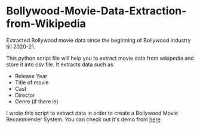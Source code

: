# Bollywood-Movie-Data-Extraction-from-Wikipedia
Extracted Bollywood movie data since the beginning of Bollywood industry till 2020-21.

This python script file will help you to extract movie data from wikipedia and store it into csv file.
It extracts data such as
<ul>
  <li>Release Year</li>
  <li>Title of movie</li>
  <li>Cast</li>
  <li>Director</li>
  <li>Genre (if there is)</li>
</ul>

I wrote this script to extract data in order to create a Bollywood Movie Recommender System. You can check out it's demo from <a href = "https://bollywoodrecommendation-system.herokuapp.com/">here</a>
